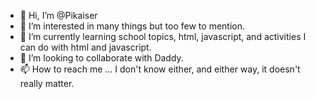 - 👋 Hi, I’m @Pikaiser
- 👀 I’m interested in many things but too few to mention.
- 🌱 I’m currently learning school topics, html, javascript, and activities I can do with html and javascript.
- 💞️ I’m looking to collaborate with Daddy.
- 📫 How to reach me ... I don't know either, and either way, it doesn't really matter.

<!---
Pikaiser/Pikaiser is a ✨ special ✨ repository because its `README.md` (this file) appears on your GitHub profile.
You can click the Preview link to take a look at your changes.
--->
